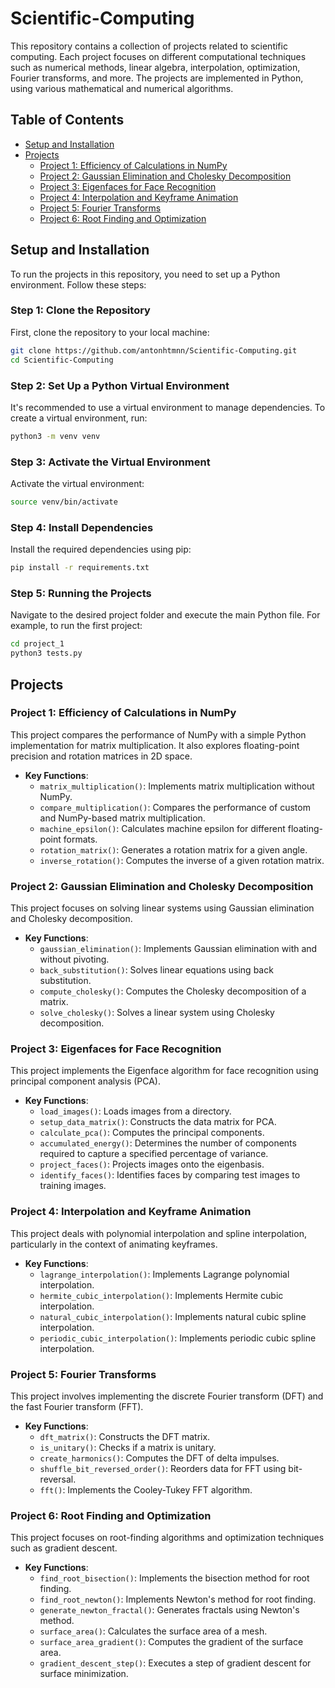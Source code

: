 # Scientific-Computing

This repository contains a collection of projects related to scientific computing. Each project focuses on different computational techniques such as numerical methods, linear algebra, interpolation, optimization, Fourier transforms, and more. The projects are implemented in Python, using various mathematical and numerical algorithms.

## Table of Contents

- [Setup and Installation](#setup-and-installation)
- [Projects](#projects)
  - [Project 1: Efficiency of Calculations in NumPy](#project-1-efficiency-of-calculations-in-numpy)
  - [Project 2: Gaussian Elimination and Cholesky Decomposition](#project-2-gaussian-elimination-and-cholesky-decomposition)
  - [Project 3: Eigenfaces for Face Recognition](#project-3-eigenfaces-for-face-recognition)
  - [Project 4: Interpolation and Keyframe Animation](#project-4-interpolation-and-keyframe-animation)
  - [Project 5: Fourier Transforms](#project-5-fourier-transforms)
  - [Project 6: Root Finding and Optimization](#project-6-root-finding-and-optimization)

## Setup and Installation

To run the projects in this repository, you need to set up a Python environment. Follow these steps:

### Step 1: Clone the Repository

First, clone the repository to your local machine:

```bash
git clone https://github.com/antonhtmnn/Scientific-Computing.git
cd Scientific-Computing
```

### Step 2: Set Up a Python Virtual Environment

It's recommended to use a virtual environment to manage dependencies. To create a virtual environment, run:

```bash
python3 -m venv venv
```

### Step 3: Activate the Virtual Environment

Activate the virtual environment:

```bash
source venv/bin/activate
```

### Step 4: Install Dependencies

Install the required dependencies using pip:

```bash
pip install -r requirements.txt
```

### Step 5: Running the Projects

Navigate to the desired project folder and execute the main Python file. For example, to run the first project:

```bash
cd project_1
python3 tests.py
```

## Projects

### Project 1: Efficiency of Calculations in NumPy

This project compares the performance of NumPy with a simple Python implementation for matrix multiplication. It also explores floating-point precision and rotation matrices in 2D space.

- **Key Functions**:
  - `matrix_multiplication()`: Implements matrix multiplication without NumPy.
  - `compare_multiplication()`: Compares the performance of custom and NumPy-based matrix multiplication.
  - `machine_epsilon()`: Calculates machine epsilon for different floating-point formats.
  - `rotation_matrix()`: Generates a rotation matrix for a given angle.
  - `inverse_rotation()`: Computes the inverse of a given rotation matrix.

### Project 2: Gaussian Elimination and Cholesky Decomposition

This project focuses on solving linear systems using Gaussian elimination and Cholesky decomposition.

- **Key Functions**:
  - `gaussian_elimination()`: Implements Gaussian elimination with and without pivoting.
  - `back_substitution()`: Solves linear equations using back substitution.
  - `compute_cholesky()`: Computes the Cholesky decomposition of a matrix.
  - `solve_cholesky()`: Solves a linear system using Cholesky decomposition.

### Project 3: Eigenfaces for Face Recognition

This project implements the Eigenface algorithm for face recognition using principal component analysis (PCA).

- **Key Functions**:
  - `load_images()`: Loads images from a directory.
  - `setup_data_matrix()`: Constructs the data matrix for PCA.
  - `calculate_pca()`: Computes the principal components.
  - `accumulated_energy()`: Determines the number of components required to capture a specified percentage of variance.
  - `project_faces()`: Projects images onto the eigenbasis.
  - `identify_faces()`: Identifies faces by comparing test images to training images.

### Project 4: Interpolation and Keyframe Animation

This project deals with polynomial interpolation and spline interpolation, particularly in the context of animating keyframes.

- **Key Functions**:
  - `lagrange_interpolation()`: Implements Lagrange polynomial interpolation.
  - `hermite_cubic_interpolation()`: Implements Hermite cubic interpolation.
  - `natural_cubic_interpolation()`: Implements natural cubic spline interpolation.
  - `periodic_cubic_interpolation()`: Implements periodic cubic spline interpolation.

### Project 5: Fourier Transforms

This project involves implementing the discrete Fourier transform (DFT) and the fast Fourier transform (FFT).

- **Key Functions**:
  - `dft_matrix()`: Constructs the DFT matrix.
  - `is_unitary()`: Checks if a matrix is unitary.
  - `create_harmonics()`: Computes the DFT of delta impulses.
  - `shuffle_bit_reversed_order()`: Reorders data for FFT using bit-reversal.
  - `fft()`: Implements the Cooley-Tukey FFT algorithm.

### Project 6: Root Finding and Optimization

This project focuses on root-finding algorithms and optimization techniques such as gradient descent.

- **Key Functions**:
  - `find_root_bisection()`: Implements the bisection method for root finding.
  - `find_root_newton()`: Implements Newton's method for root finding.
  - `generate_newton_fractal()`: Generates fractals using Newton's method.
  - `surface_area()`: Calculates the surface area of a mesh.
  - `surface_area_gradient()`: Computes the gradient of the surface area.
  - `gradient_descent_step()`: Executes a step of gradient descent for surface minimization.
